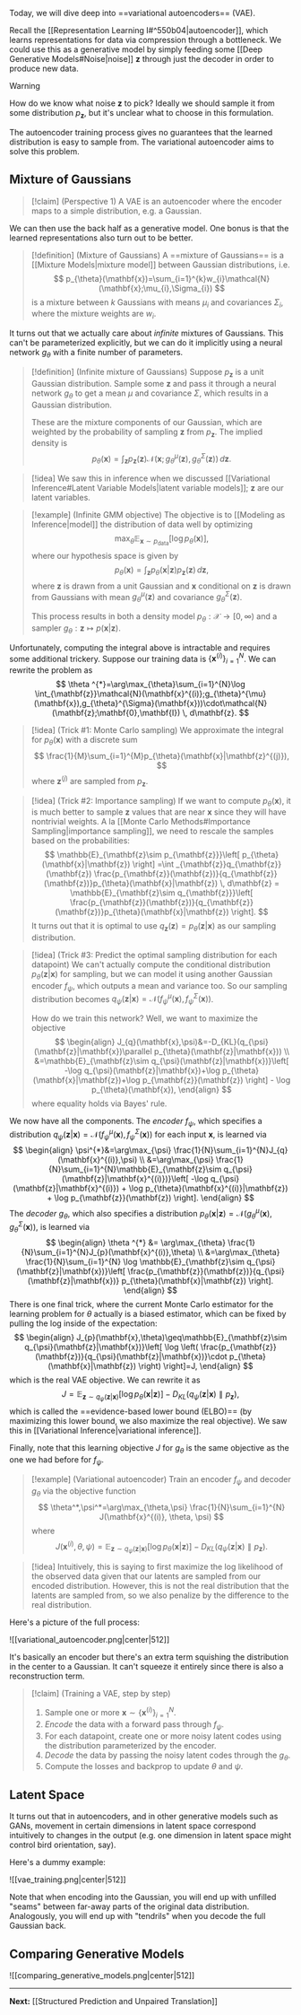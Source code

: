 Today, we will dive deep into ==variational autoencoders== (VAE). 

Recall the [[Representation Learning I#^550b04|autoencoder]], which learns representations for data via compression through a bottleneck. We could use this as a generative model by simply feeding some [[Deep Generative Models#Noise|noise]] $\mathbf{z}$ through just the decoder in order to produce new data.

> [!warning]
> How do we know what noise $\mathbf{z}$ to pick? Ideally we should sample it from some distribution $p_{\mathbf{z}}$, but it's unclear what to choose in this formulation.

The autoencoder training process gives no guarantees that the learned distribution is easy to sample from. The variational autoencoder aims to solve this problem.

## Mixture of Gaussians

> [!claim] (Perspective 1)
> A VAE is an autoencoder where the encoder maps to a simple distribution, e.g. a Gaussian.

We can then use the back half as a generative model. One bonus is that the learned representations also turn out to be better.

> [!definition] (Mixture of Gaussians)
> A ==mixture of Gaussians== is a [[Mixture Models|mixture model]] between Gaussian distributions, i.e.
> $$
> p_{\theta}(\mathbf{x})=\sum_{i=1}^{k}w_{i}\mathcal{N}(\mathbf{x};\mu_{i},\Sigma_{i})
> $$
> is a mixture between $k$ Gaussians with means $\mu_{i}$ and covariances $\Sigma_{i}$, where the mixture weights are $w_{i}$.

It turns out that we actually care about *infinite* mixtures of Gaussians. This can't be parameterized explicitly, but we can do it implicitly using a neural network $g_{\theta}$ with a finite number of parameters.

> [!definition] (Infinite mixture of Gaussians)
> Suppose $p_{\mathbf{z}}$ is a unit Gaussian distribution. Sample some $\mathbf{z}$ and pass it through a neural network $g_{\theta}$ to get a mean $\mu$ and covariance $\Sigma$, which results in a Gaussian distribution.
> 
> These are the mixture components of our Gaussian, which are weighted by the probability of sampling $\mathbf{z}$ from $p_{\mathbf{z}}$. The implied density is
> $$
> 	p_{\theta}(\mathbf{x})=\int_{\mathbf{z}}p_{\mathbf{z}}(\mathbf{z})\mathcal{N}(\mathbf{x};g_{\theta}^{\mu}(\mathbf{z}), g_{\theta}^{\Sigma}(\mathbf{z})) \, d\mathbf{z}. 
> $$ 

> [!idea]
> We saw this in inference when we discussed [[Variational Inference#Latent Variable Models|latent variable models]]; $\mathbf{z}$ are our latent variables.

> [!example] (Infinite GMM objective)
> The objective is to [[Modeling as Inference|model]] the distribution of data well by optimizing
> $$
> \max_{\theta}\mathbb{E}_{\mathbf{x}\sim p_{\text{data}}}\left[ \log p_{\theta}(\mathbf{x}) \right],
> $$
> where our hypothesis space is given by
> $$
> p_{\theta}(\mathbf{x})=\int_{\mathbf{z}}p_{\theta}(\mathbf{x}|\mathbf{z})p_{\mathbf{z}}(\mathbf{z}) \, d\mathbf{z}, 
> $$
> where $\mathbf{z}$ is drawn from a unit Gaussian and $\mathbf{x}$ conditional on $\mathbf{z}$ is drawn from Gaussians with mean $g_{\theta}^{\mu}(\mathbf{z})$ and covariance $g_{\theta}^{\Sigma}(\mathbf{z})$.
> 
> This process results in both a density model $p_{\theta}:\mathcal{X}\to[0,\infty)$ and a sampler $g_{\theta}:\mathbf{z}\mapsto p(\mathbf{x}|\mathbf{z})$.

Unfortunately, computing the integral above is intractable and requires some additional trickery. Suppose our training data is $\{ \mathbf{x}^{(i)} \}_{i=1}^{N}$. We can rewrite the problem as
$$
\theta ^{*}=\arg\max_{\theta}\sum_{i=1}^{N}\log \int_{\mathbf{z}}\mathcal{N}(\mathbf{x}^{(i)};g_{\theta}^{\mu}(\mathbf{x}),g_{\theta}^{\Sigma}(\mathbf{x}))\cdot\mathcal{N}(\mathbf{z};\mathbf{0},\mathbf{I}) \, d\mathbf{z}.
$$
> [!idea] (Trick #1: Monte Carlo sampling)
> We approximate the integral for $p_{\theta}(\mathbf{x})$ with a discrete sum
> $$
> \frac{1}{M}\sum_{i=1}^{M}p_{\theta}(\mathbf{x}|\mathbf{z}^{(j)}),
> $$
> where $\mathbf{z}^{(j)}$ are sampled from $p_{\mathbf{z}}$.

> [!idea] (Trick #2: Importance sampling)
> If we want to compute $p_{\theta}(\mathbf{x})$, it is much better to sample $\mathbf{z}$ values that are near $\mathbf{x}$ since they will have nontrivial weights. A la [[Monte Carlo Methods#Importance Sampling|importance sampling]], we need to rescale the samples based on the probabilities:
> $$
> \mathbb{E}_{\mathbf{z}\sim p_{\mathbf{z}}}\left[ p_{\theta}(\mathbf{x}|\mathbf{z}) \right] =\int _{\mathbf{z}}q_{\mathbf{z}}(\mathbf{z}) \frac{p_{\mathbf{z}}(\mathbf{z})}{q_{\mathbf{z}}(\mathbf{z})}p_{\theta}(\mathbf{x}|\mathbf{z}) \, d\mathbf{z} = \mathbb{E}_{\mathbf{z}\sim q_{\mathbf{z}}}\left[ \frac{p_{\mathbf{z}}(\mathbf{z})}{q_{\mathbf{z}}(\mathbf{z})}p_{\theta}(\mathbf{x}|\mathbf{z}) \right].
> $$
> It turns out that it is optimal to use $q_{\mathbf{z}}(\mathbf{z})=p_{\theta}(\mathbf{z}|\mathbf{x})$ as our sampling distribution.

> [!idea] (Trick #3: Predict the optimal sampling distribution for each datapoint)
> We can't actually compute the conditional distribution $p_{\theta}(\mathbf{z}|\mathbf{x})$ for sampling, but we can model it using another Gaussian encoder $f_{\psi}$, which outputs a mean and variance too. So our sampling distribution becomes $q_{\psi}(\mathbf{z}|\mathbf{x})=\mathcal{N}(f_{\psi}^{\mu}(\mathbf{x}),f_{\psi}^{\Sigma}(\mathbf{x}))$.
> 
> How do we train this network? Well, we want to maximize the objective
> $$
> \begin{align}
> J_{q}(\mathbf{x},\psi)&=-D_{KL}(q_{\psi}(\mathbf{z}|\mathbf{x})\parallel p_{\theta}(\mathbf{z}|\mathbf{x})) \\
> &=\mathbb{E}_{\mathbf{z}\sim q_{\psi}(\mathbf{z}|\mathbf{x})}\left[ -\log q_{\psi}(\mathbf{z}|\mathbf{x})+\log p_{\theta}(\mathbf{x}|\mathbf{z})+\log p_{\mathbf{z}}(\mathbf{z}) \right] - \log p_{\theta}(\mathbf{x}),
> \end{align}
> $$
> where equality holds via Bayes' rule.

We now have all the components. The *encoder* $f_{\psi}$, which specifies a distribution $q_{\psi}(\mathbf{z}|\mathbf{x})=\mathcal{N}(f_{\psi}^{\mu}(\mathbf{x}),f_{\psi}^{\Sigma}(\mathbf{x}))$ for each input $\mathbf{x},$ is learned via
$$
\begin{align}
\psi^{*}&=\arg\max_{\psi} \frac{1}{N}\sum_{i=1}^{N}J_{q}(\mathbf{x}^{(i)},\psi) \\
&=\arg\max_{\psi} \frac{1}{N}\sum_{i=1}^{N}\mathbb{E}_{\mathbf{z}\sim q_{\psi}(\mathbf{z}|\mathbf{x}^{(i)})}\left[ -\log q_{\psi}(\mathbf{z}|\mathbf{x}^{(i)}) + \log p_{\theta}(\mathbf{x}^{(i)}|\mathbf{z}) + \log p_{\mathbf{z}}(\mathbf{z}) \right].
\end{align}
$$
The *decoder* $g_{\theta}$, which also specifies a distribution $p_{\theta}(\mathbf{x}|\mathbf{z})=\mathcal{N}(g_{\theta}^{\mu}(\mathbf{x}),g_{\theta}^{\Sigma}(\mathbf{x}))$, is learned via
$$
\begin{align}
\theta ^{*} &= \arg\max_{\theta} \frac{1}{N}\sum_{i=1}^{N}J_{p}(\mathbf{x}^{(i)},\theta) \\
&=\arg\max_{\theta} \frac{1}{N}\sum_{i=1}^{N} \log \mathbb{E}_{\mathbf{z}\sim q_{\psi}(\mathbf{z}|\mathbf{x})}\left[ \frac{p_{\mathbf{z}}(\mathbf{z})}{q_{\psi}(\mathbf{z}|\mathbf{x})} p_{\theta}(\mathbf{x}|\mathbf{z}) \right].
\end{align}
$$
There is one final trick, where the current Monte Carlo estimator for the learning problem for $\theta$ actually is a biased estimator, which can be fixed by pulling the log inside of the expectation:
$$
\begin{align}
J_{p}(\mathbf{x},\theta)\geq\mathbb{E}_{\mathbf{z}\sim q_{\psi}(\mathbf{z}|\mathbf{x})}\left[ \log \left( \frac{p_{\mathbf{z}}(\mathbf{z})}{q_{\psi}(\mathbf{z}|\mathbf{x})}\cdot p_{\theta}(\mathbf{x}|\mathbf{z}) \right)  \right]=J,
\end{align}
$$
which is the real VAE objective. We can rewrite it as
$$
J=\mathbb{E}_{\mathbf{z}\sim q_{\psi}(\mathbf{z}|\mathbf{x})}\left[ \log p_{\theta}(\mathbf{x}|\mathbf{z}) \right] - D_{KL}(q_{\psi}(\mathbf{z}|\mathbf{x})\parallel p_{\mathbf{z}}),
$$
which is called the ==evidence-based lower bound (ELBO)== (by maximizing this lower bound, we also maximize the real objective). We saw this in [[Variational Inference|variational inference]].

Finally, note that this learning objective $J$ for $g_{\theta}$ is the same objective as the one we had before for $f_{\psi}$.

> [!example] (Variational autoencoder)
> Train an encoder $f_{\psi}$ and decoder $g_{\theta}$ via the objective function
> $$
> \theta^*,\psi^*=\arg\max_{\theta,\psi} \frac{1}{N}\sum_{i=1}^{N} J(\mathbf{x}^{(i)}, \theta, \psi)
> $$
> where
> $$
> J(\mathbf{x}^{(i)},\theta,\psi)=\mathbb{E}_{\mathbf{z}\sim q_{\psi}(\mathbf{z}|\mathbf{x})}\left[ \log p_{\theta}(\mathbf{x}|\mathbf{z}) \right] - D_{KL}(q_{\psi}(\mathbf{z}|\mathbf{x})\parallel p_{\mathbf{z}}).
> $$

> [!idea]
> Intuitively, this is saying to first maximize the log likelihood of the observed data given that our latents are sampled from our encoded distribution. However, this is not the real distribution that the latents are sampled from, so we also penalize by the difference to the real distribution.

Here's a picture of the full process:

![[variational_autoencoder.png|center|512]]

It's basically an encoder but there's an extra term squishing the distribution in the center to a Gaussian. It can't squeeze it entirely since there is also a reconstruction term.

> [!claim] (Training a VAE, step by step)
> 1. Sample one or more $\mathbf{x}\sim \{ \mathbf{x}^{(i)} \}_{i=1}^{N}$.
> 2. *Encode* the data with a forward pass through $f_{\psi}$.
> 3. For each datapoint, create one or more noisy latent codes using the distribution parameterized by the encoder.
> 4. *Decode* the data by passing the noisy latent codes through the $g_{\theta}$.
> 5. Compute the losses and backprop to update $\theta$ and $\psi$.

## Latent Space

It turns out that in autoencoders, and in other generative models such as GANs, movement in certain dimensions in latent space correspond intuitively to changes in the output (e.g. one dimension in latent space might control bird orientation, say).

Here's a dummy example:

![[vae_training.png|center|512]]

Note that when encoding into the Gaussian, you will end up with unfilled "seams" between far-away parts of the original data distribution. Analogously, you will end up with "tendrils" when you decode the full Gaussian back.

## Comparing Generative Models

![[comparing_generative_models.png|center|512]]

---

**Next:** [[Structured Prediction and Unpaired Translation]]
